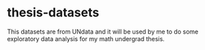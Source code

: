 # thesis-datasets
This datasets are from UNdata and it will be used by me to do some exploratory data analysis for my math undergrad thesis.
